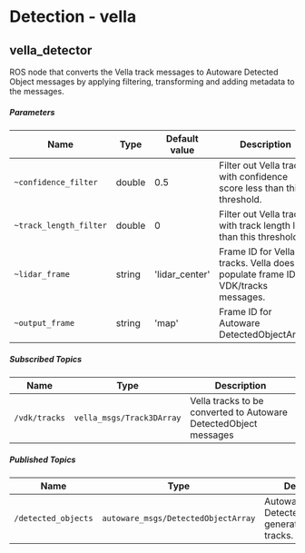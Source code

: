 # Detection - vella


## vella_detector

ROS node that converts the Vella track messages to Autoware Detected Object messages by applying filtering, transforming and adding metadata to the messages.


##### Parameters

| Name | Type | Default value | Description |
| --- | --- | --- | --- |
| `~confidence_filter` | double | 0.5 | Filter out Vella tracks with confidence score less than this threshold. |
| `~track_length_filter` | double | 0 | Filter out Vella tracks with track length less than this threshold. |
| `~lidar_frame` | string | 'lidar_center' | Frame ID for Vella tracks. Vella does not populate frame ID of VDK/tracks messages. |
| `~output_frame` | string | 'map' | Frame ID for Autoware DetectedObjectArray. |


##### Subscribed Topics

| Name         | Type                               | Description                                          |
| ------------ | ---------------------------------- | ---------------------------------------------------- |
| `/vdk/tracks` | `vella_msgs/Track3DArray`| Vella tracks to be converted to Autoware DetectedObject messages |


##### Published Topics

| Name         | Type                               | Description                                          |
| ------------ | ---------------------------------- | ---------------------------------------------------- |
| `/detected_objects`  | `autoware_msgs/DetectedObjectArray` | Autoware DetectedObjectArray generated from Vella tracks. |
